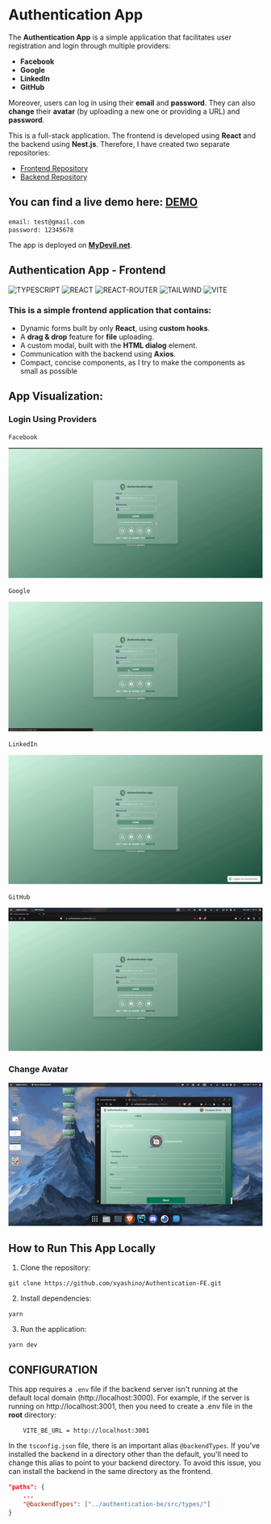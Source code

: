 # Authentication App

The **Authentication App** is a simple application that facilitates user registration and login through multiple providers:

- **Facebook**
- **Google**
- **LinkedIn**
- **GitHub**

Moreover, users can log in using their **email** and **password**. They can also **change** their **avatar** (by uploading a new one or providing a URL) and **password**.

This is a full-stack application. The frontend is developed using **React** and the backend using **Nest.js**. Therefore, I have created two separate repositories:

- [Frontend Repository](https://github.com/xyashino/Authentication-FE.git)
- [Backend Repository](https://github.com/xyashino/Authentication-BE.git)

## You can find a live demo here: [DEMO](https://authentication.yashino.live/)

```
email: test@gmail.com
password: 12345678
```

The app is deployed on **[MyDevil.net](https://www.mydevil.net/)**.

## Authentication App - Frontend

![TYPESCRIPT](https://img.shields.io/badge/TypeScript-007ACC?style=for-the-badge&logo=typescript&logoColor=white)
![REACT](https://img.shields.io/badge/React-20232A?style=for-the-badge&logo=react&logoColor=61DAFB)
![REACT-ROUTER](https://img.shields.io/badge/React_Router-CA4245?style=for-the-badge&logo=react-router&logoColor=white)
![TAILWIND](https://img.shields.io/badge/Tailwind_CSS-38B2AC?style=for-the-badge&logo=tailwind-css&logoColor=white)
![VITE](https://img.shields.io/badge/Vite-646CFF?style=for-the-badge&logo=vite&logoColor=white)

### This is a simple frontend application that contains:

- Dynamic forms built by only **React**, using **custom hooks**.
- A **drag & drop** feature for **file** uploading.
- A custom modal, built with the **HTML dialog** element.
- Communication with the backend using **Axios**.
- Compact, concise components, as I try to make the components as small as possible

## App Visualization:

### Login Using Providers

    Facebook

<div align="center">
    <img src="demo/facebook.gif" alt="Facebook"/>
</div>

    Google

<div align="center">
    <img src="demo/google.gif" alt="Google"/>
</div>

    LinkedIn

<div align="center">
    <img src="demo/linkedin.gif" alt="LinkedIn"/>
</div>

    GitHub

<div align="center">
    <img src="demo/github.gif" alt="GitHub"/>
</div>

### Change Avatar

<div align="center">
    <img src="demo/avatar.gif" alt="Avatar"/>
</div>

## How to Run This App Locally

1. Clone the repository:

```
git clone https://github.com/xyashino/Authentication-FE.git
```

2. Install dependencies:

```
yarn
```

3. Run the application:

```
yarn dev
```

## CONFIGURATION

This app requires a `.env` file if the backend server isn't running at the default local domain (http://localhost:3000). For example, if the server is running on http://localhost:3001, then you need to create a .env file in the **root** directory:

```.dotenv
    VITE_BE_URL = http://localhost:3001
```

In the `tsconfig.json` file, there is an important alias `@backendTypes`. If you've installed the backend in a directory other than the default, you'll need to change this alias to point to your backend directory. To avoid this issue, you can install the backend in the same directory as the frontend.

```json
"paths": {
    ...
    "@backendTypes": ["../authentication-be/src/types/"]
}
```
